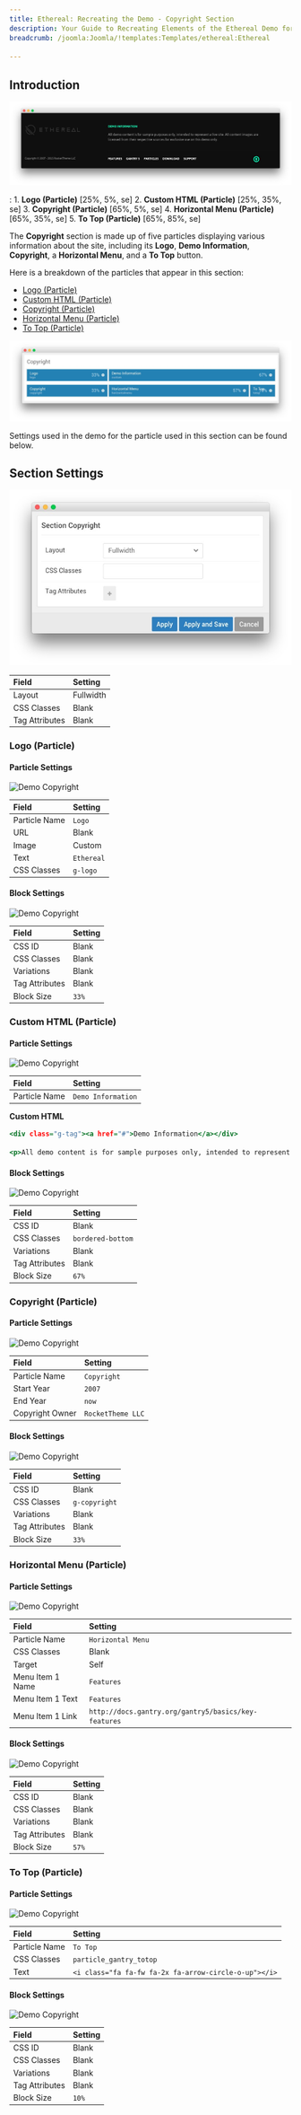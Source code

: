 ```yaml
---
title: Ethereal: Recreating the Demo - Copyright Section
description: Your Guide to Recreating Elements of the Ethereal Demo for Joomla
breadcrumb: /joomla:Joomla/!templates:Templates/ethereal:Ethereal

---
```


## Introduction

![](assets/demo_copyright.jpeg)

:   1. **Logo (Particle)** [25%, 5%, se]
    2. **Custom HTML (Particle)** [25%, 35%, se]
    3. **Copyright (Particle)** [65%, 5%, se]
    4. **Horizontal Menu (Particle)** [65%, 35%, se]
    5. **To Top (Particle)** [65%, 85%, se]

The **Copyright** section is made up of five particles displaying various information about the site, including its **Logo**, **Demo Information**, **Copyright**, a **Horizontal Menu**, and a **To Top** button.

Here is a breakdown of the particles that appear in this section:

* [Logo (Particle)](#logo-(particle))
* [Custom HTML (Particle)](#custom-html-(particle))
* [Copyright (Particle)](#copyright-(particle))
* [Horizontal Menu (Particle)](#horizontal-menu-(particle))
* [To Top (Particle)](#to-top-(particle))

![](assets/home_copyright.jpeg)

Settings used in the demo for the particle used in this section can be found below.

## Section Settings

![](assets/demo_copyright_settings.jpeg)

| Field          | Setting   |
| :-----         | :-----    |
| Layout         | Fullwidth |
| CSS Classes    | Blank     |
| Tag Attributes | Blank     |

### Logo (Particle)

#### Particle Settings

![Demo Copyright](demo_copyright_1.jpeg)

| Field         | Setting    |
| :-----        | :-----     |
| Particle Name | `Logo`     |
| URL           | Blank      |
| Image         | Custom     |
| Text          | `Ethereal` |
| CSS Classes   | `g-logo`   |

#### Block Settings

![Demo Copyright](demo_copyright_2.jpeg)

| Field          | Setting |
| :-----         | :-----  |
| CSS ID         | Blank   |
| CSS Classes    | Blank   |
| Variations     | Blank   |
| Tag Attributes | Blank   |
| Block Size     | `33%`   |

### Custom HTML (Particle)

#### Particle Settings

![Demo Copyright](demo_copyright_3.jpeg)

| Field           | Setting            |
| :-----          | :-----             |
| Particle Name   | `Demo Information`        |

**Custom HTML**
~~~ .html
<div class="g-tag"><a href="#">Demo Information</a></div>

<p>All demo content is for sample purposes only, intended to represent a live site. All content images are licensed from their respective sources for exclusive use on this demo only.</p>
~~~

#### Block Settings

![Demo Copyright](demo_copyright_4.jpeg)

| Field          | Setting           |
| :-----         | :-----            |
| CSS ID         | Blank             |
| CSS Classes    | `bordered-bottom` |
| Variations     | Blank             |
| Tag Attributes | Blank             |
| Block Size     | `67%`             |

### Copyright (Particle)

#### Particle Settings

![Demo Copyright](demo_copyright_5.jpeg)

| Field           | Setting           |
| :-----          | :-----            |
| Particle Name   | `Copyright`       |
| Start Year      | `2007`            |
| End Year        | `now`             |
| Copyright Owner | `RocketTheme LLC` |

#### Block Settings

![Demo Copyright](demo_copyright_6.jpeg)

| Field          | Setting       |
| :-----         | :-----        |
| CSS ID         | Blank         |
| CSS Classes    | `g-copyright` |
| Variations     | Blank         |
| Tag Attributes | Blank         |
| Block Size     | `33%`         |

### Horizontal Menu (Particle)

#### Particle Settings

![Demo Copyright](demo_copyright_7.jpeg)

| Field            | Setting                                              |
| :-----           | :-----                                               |
| Particle Name    | `Horizontal Menu`                                    |
| CSS Classes      | Blank                                                |
| Target           | Self                                                 |
| Menu Item 1 Name | `Features`                                           |
| Menu Item 1 Text | `Features`                                           |
| Menu Item 1 Link | `http://docs.gantry.org/gantry5/basics/key-features` |

#### Block Settings

![Demo Copyright](demo_copyright_8.jpeg)

| Field          | Setting |
| :-----         | :-----  |
| CSS ID         | Blank   |
| CSS Classes    | Blank   |
| Variations     | Blank   |
| Tag Attributes | Blank   |
| Block Size     | `57%`   |

### To Top (Particle)

#### Particle Settings

![Demo Copyright](demo_copyright_9.jpeg)

| Field         | Setting                                               |
| :-----        | :-----                                                |
| Particle Name | `To Top`                                              |
| CSS Classes   | `particle_gantry_totop`                               |
| Text          | `<i class="fa fa-fw fa-2x fa-arrow-circle-o-up"></i>` |

#### Block Settings

![Demo Copyright](demo_copyright_10.jpeg)

| Field          | Setting |
| :-----         | :-----  |
| CSS ID         | Blank   |
| CSS Classes    | Blank   |
| Variations     | Blank   |
| Tag Attributes | Blank   |
| Block Size     | `10%`   |
